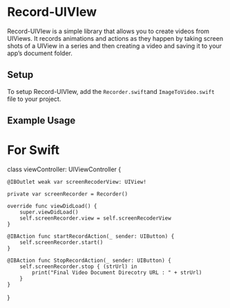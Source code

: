 # Record-UIVIew


Record-UIVIew is a simple library that allows you to create videos from UIViews.  It records animations and actions as they happen by taking screen shots of a UIView in a series and then creating a video and saving it to your app’s document folder.

## Setup
To setup Record-UIVIew, add the `Recorder.swift`and `ImageToVideo.swift` file to your project.


## Example Usage

# For Swift

class viewController: UIViewController {
    
    @IBOutlet weak var screenRecoderView: UIView!
    
    private var screenRecorder = Recorder()
    
    override func viewDidLoad() {
        super.viewDidLoad()
        self.screenRecorder.view = self.screenRecoderView
    }
    
    @IBAction func startRecordAction(_ sender: UIButton) {
        self.screenRecorder.start()
    }
    
    @IBAction func StopRecordAction(_ sender: UIButton) {
        self.screenRecorder.stop { (strUrl) in
            print("Final Video Document Direcotry URL : " + strUrl)
        }
    }
    
}
